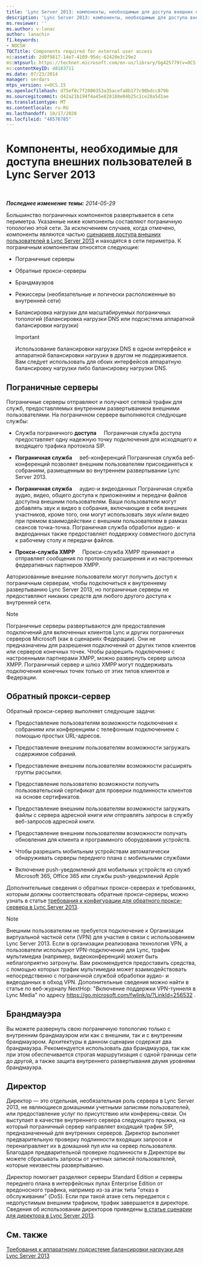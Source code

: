 ```yaml
---
title: 'Lync Server 2013: компоненты, необходимые для доступа внешних пользователей'
description: 'Lync Server 2013: компоненты, необходимые для доступа внешних пользователей.'
ms.reviewer: ''
ms.author: v-lanac
author: lanachin
f1.keywords:
- NOCSH
TOCTitle: Components required for external user access
ms:assetid: 2d0f9817-14e7-4109-95dc-62420e3c29e2
ms:mtpsurl: https://technet.microsoft.com/en-us/library/Gg425779(v=OCS.15)
ms:contentKeyID: 48183711
ms.date: 07/23/2014
manager: serdars
mtps_version: v=OCS.15
ms.openlocfilehash: d75ef0c7f2000353a35acefa0b177c90bdcc879b
ms.sourcegitcommit: d42a21b194f4a45e828188e04b25c1ce28a5d1ae
ms.translationtype: MT
ms.contentlocale: ru-RU
ms.lasthandoff: 10/17/2020
ms.locfileid: "48576785"
---
```

# <a name="components-required-for-external-user-access-in-lync-server-2013"></a>Компоненты, необходимые для доступа внешних пользователей в Lync Server 2013

<div data-xmlns="http://www.w3.org/1999/xhtml">

<div class="topic" data-xmlns="http://www.w3.org/1999/xhtml" data-msxsl="urn:schemas-microsoft-com:xslt" data-cs="https://msdn.microsoft.com/">

<div data-asp="https://msdn2.microsoft.com/asp">



</div>

<div id="mainSection">

<div id="mainBody">

<span> </span>

_**Последнее изменение темы:** 2014-05-29_

Большинство пограничных компонентов развертывается в сети периметра. Указанные ниже компоненты составляют пограничную топологию этой сети. За исключением случаев, когда отмечено, компоненты являются частью [сценариев доступа внешних пользователей в Lync Server 2013](lync-server-2013-scenarios-for-external-user-access.md) и находятся в сети периметра. К пограничным компонентам относятся следующие:

  - Пограничные серверы

  - Обратные прокси-серверы

  - Брандмауэров

  - Режиссеры (необязательные и логически расположенные во внутренней сети)

  - Балансировка нагрузки для масштабируемых пограничных топологий (балансировка нагрузки DNS или подсистема аппаратной балансировки нагрузки)
    
    <div>
    

    > [!IMPORTANT]  
    > Использование балансировки нагрузки DNS в одном интерфейсе и аппаратной балансировки нагрузки в другом не поддерживается. Вам следует использовать для обоих интерфейсов аппаратную балансировку нагрузки либо балансировку нагрузки DNS.

    
    </div>

<div>

## <a name="edge-servers"></a>Пограничные серверы

Пограничные серверы отправляют и получают сетевой трафик для служб, предоставляемых внутренним развертыванием внешними пользователями. На пограничном сервере выполняются следующие службы:

  - Служба пограничного **доступа**     Пограничная служба доступа предоставляет одну надежную точку подключения для исходящего и входящего трафика протокола SIP.

  - **Пограничная служба**     веб-конференций Пограничная служба веб-конференций позволяет внешним пользователям присоединяться к собраниям, размещенным во внутреннем развертывании Lync Server 2013.

  - **Пограничная служба**     аудио-и видеоданных Пограничная служба аудио, видео, общего доступа к приложениям и передачи файлов доступна внешним пользователям. Ваши пользователи могут добавлять звук и видео в собрания, включающие в себя внешних участников, кроме того, они могут использовать звук и/или видео при прямом взаимодействии с внешним пользователем в рамках сеансов точка-точка. Пограничная служба обработки аудио- и видеоданных также предоставляет поддержку совместного доступа к рабочему столу и передачи файлов.

  - **Прокси-служба XMPP**     Прокси-служба XMPP принимает и отправляет сообщения по протоколу расширения и из настроенных федеративных партнеров XMPP.

Авторизованные внешние пользователи могут получить доступ к пограничным серверам, чтобы подключиться к внутреннему развертыванию Lync Server 2013, но пограничные серверы не предоставляют никаких средств для любого другого доступа к внутренней сети.

<div>


> [!NOTE]  
> Пограничные серверы развертываются для предоставления подключений для включенных клиентов Lync и других пограничных серверов Microsoft (как в сценариях Федерации). Они не предназначены для разрешения подключений от других типов клиентов или серверов конечных точек. Чтобы разрешить подключения с настроенными партнерами XMPP, можно развернуть сервер шлюза XMPP. Пограничный сервер и шлюз XMPP могут поддерживать подключения конечных точек только от этих типов клиентов и Федерации.



</div>

</div>

<div>

## <a name="reverse-proxy"></a>Обратный прокси-сервер

Обратный прокси-сервер выполняет следующие задачи:

  - Предоставление пользователям возможности подключения к собраниям или конференциям с телефонным подключением с помощью простых URL-адресов.

  - Предоставление внешним пользователям возможности загружать содержимое собраний.

  - Предоставление внешним пользователям возможности расширять группы рассылки.

  - Предоставление пользователю возможности получить пользовательский сертификат для проверки подлинности клиентов на основе сертификатов.

  - Предоставление внешним пользователям возможности загружать файлы с сервера адресной книги или отправлять запросы в службу веб-запросов адресной книги.

  - Предоставление внешним пользователям возможности получать обновления для клиента и программного оборудования устройств.

  - Чтобы разрешить мобильным устройствам автоматически обнаруживать серверы переднего плана с мобильными службами

  - Включение push-уведомлений для мобильных устройств из служб Microsoft 365, Office 365 или службы push-уведомлений Apple

Дополнительные сведения о обратных прокси-серверах и требованиях, которым должны соответствовать обратные прокси-серверы, можно узнать в статье [требования к конфигурации для обратного прокси-сервера в Lync Server 2013](lync-server-2013-configuration-requirements-for-reverse-proxy.md).

<div>


> [!NOTE]  
> Внешним пользователям не требуется подключение к Организации виртуальной частной сети (VPN) для участия в связи с использованием Lync Server 2013. Если в организации реализована технология VPN, а пользователи используют VPN-подключение для Lync, трафик мультимедиа (например, видеоконференций) может быть неблагоприятно затронуты. Вам рекомендуется предоставить средства, с помощью которых трафик мультимедиа может взаимодействовать непосредственно с пограничной службой обработки аудио- и видеоданных в обход VPN. Дополнительные сведения можно найти в статье по веб-журналу NextHop: "Включение поддержки VPN-туннеля в Lync Media" по адресу <A href="https://go.microsoft.com/fwlink/p/?linkid=256532">https://go.microsoft.com/fwlink/p/?LinkId=256532</A> .



</div>

</div>

<div>

## <a name="firewall"></a>Брандмауэра

Вы можете развернуть свою пограничную топологию только с внутренним брандмауэром или как с внешним, так и с внутренним брандмауэром. Архитектуры в данном сценарии содержат два брандмауэра. Рекомендуется использовать два брандмауэра, так как при этом обеспечивается строгая маршрутизация с одной границы сети до другой, а также защита внутреннего развертывания двумя уровнями брандмауэра.

</div>

<div>

## <a name="director"></a>Директор

Директор — это отдельная, необязательная роль сервера в Lync Server 2013, не являющиеся домашними учетными записями пользователей, или предоставление услуг по присутствию или конференц-связи. Он выступает в качестве внутреннего сервера следующего прыжка, на который пограничный сервер направляет входящий трафик SIP, предназначенный для внутренних серверов. Директор выполняет предварительную проверку подлинности входящих запросов и перенаправляет их в домашний пул или на сервер пользователя. Благодаря предварительной проверке подлинности в Директоре вы можете сбрасывать запросы от учетных записей пользователей, которые неизвестны развертыванию.

Директор помогает разделяют серверы Standard Edition и серверы переднего плана в интерфейсных пулах Enterprise Edition от вредоносного трафика, например из-за атак типа "отказ в обслуживании" (DoS). Если при такой атаке сеть передается с недопустимым внешним трафиком, трафик завершается в директоре. Сведения об использовании директоров приведены [в статье сценарии для директора в Lync Server 2013](lync-server-2013-scenarios-for-the-director.md).

</div>

<div>

## <a name="see-also"></a>См. также


[Требования к аппаратному подсистеме балансировки нагрузки для Lync Server 2013](lync-server-2013-hardware-load-balancer-requirements.md)  
  

</div>

</div>

<span> </span>

</div>

</div>

</div>

